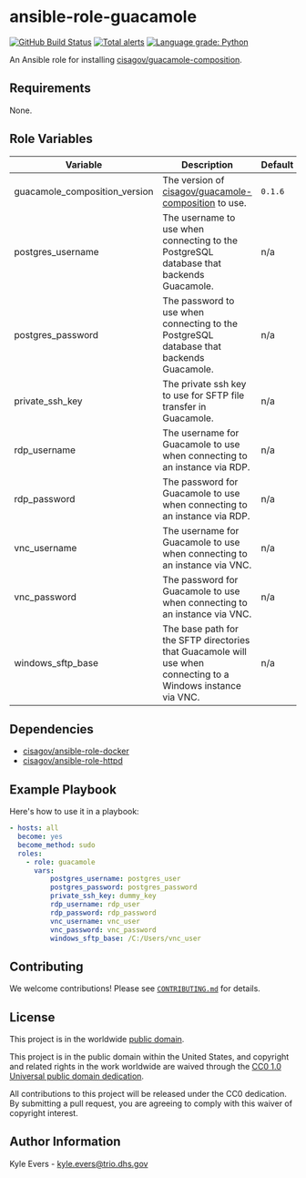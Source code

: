 # ansible-role-guacamole #

[![GitHub Build Status](https://github.com/cisagov/ansible-role-guacamole/workflows/build/badge.svg)](https://github.com/cisagov/ansible-role-guacamole/actions)
[![Total alerts](https://img.shields.io/lgtm/alerts/g/cisagov/ansible-role-guacamole.svg?logo=lgtm&logoWidth=18)](https://lgtm.com/projects/g/cisagov/ansible-role-guacamole/alerts/)
[![Language grade: Python](https://img.shields.io/lgtm/grade/python/g/cisagov/ansible-role-guacamole.svg?logo=lgtm&logoWidth=18)](https://lgtm.com/projects/g/cisagov/ansible-role-guacamole/context:python)

An Ansible role for installing [cisagov/guacamole-composition](https://github.com/cisagov/guacamole-composition).

## Requirements ##

None.

## Role Variables ##

| Variable | Description | Default | Required |
|----------|-------------|---------|----------|
| guacamole_composition_version | The version of [cisagov/guacamole-composition](https://github.com/cisagov/guacamole-composition) to use. | `0.1.6` | No |
| postgres_username | The username to use when connecting to the PostgreSQL database that backends Guacamole. | n/a | Yes |
| postgres_password | The password to use when connecting to the PostgreSQL database that backends Guacamole. | n/a | Yes |
| private_ssh_key | The private ssh key to use for SFTP file transfer in Guacamole. | n/a | Yes |
| rdp_username | The username for Guacamole to use when connecting to an instance via RDP. | n/a | Yes |
| rdp_password | The password for Guacamole to use when connecting to an instance via RDP. | n/a | Yes |
| vnc_username | The username for Guacamole to use when connecting to an instance via VNC. | n/a | Yes |
| vnc_password | The password for Guacamole to use when connecting to an instance via VNC. | n/a | Yes |
| windows_sftp_base | The base path for the SFTP directories that Guacamole will use when connecting to a Windows instance via VNC. | n/a | Yes |

## Dependencies ##

- [cisagov/ansible-role-docker](https;//github.com/cisagov/ansible-role-docker)
- [cisagov/ansible-role-httpd](https;//github.com/cisagov/ansible-role-httpd)

## Example Playbook ##

Here's how to use it in a playbook:

```yaml
- hosts: all
  become: yes
  become_method: sudo
  roles:
    - role: guacamole
      vars:
          postgres_username: postgres_user
          postgres_password: postgres_password
          private_ssh_key: dummy_key
          rdp_username: rdp_user
          rdp_password: rdp_password
          vnc_username: vnc_user
          vnc_password: vnc_password
          windows_sftp_base: /C:/Users/vnc_user
```

## Contributing ##

We welcome contributions!  Please see [`CONTRIBUTING.md`](CONTRIBUTING.md) for
details.

## License ##

This project is in the worldwide [public domain](LICENSE).

This project is in the public domain within the United States, and
copyright and related rights in the work worldwide are waived through
the [CC0 1.0 Universal public domain
dedication](https://creativecommons.org/publicdomain/zero/1.0/).

All contributions to this project will be released under the CC0
dedication. By submitting a pull request, you are agreeing to comply
with this waiver of copyright interest.

## Author Information ##

Kyle Evers - <kyle.evers@trio.dhs.gov>
